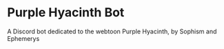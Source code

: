 # Purple Hyacinth Bot
A Discord bot dedicated to the webtoon Purple Hyacinth, by Sophism and Ephemerys
